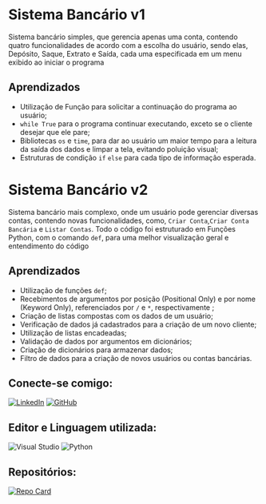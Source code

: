 
# Sistema Bancário v1

Sistema bancário simples, que gerencia apenas uma conta, contendo quatro funcionalidades de acordo com a escolha do usuário, sendo elas, Depósito, Saque, Extrato e Saída, cada uma especificada em um menu exibido ao iniciar o programa

## Aprendizados
- Utilização de Função para solicitar a continuação do programa ao usuário;
- `while True` para o programa continuar executando, exceto se o cliente desejar que ele pare; 
- Bibliotecas `os` e `time`, para dar ao usuário um maior tempo para a leitura da saída dos dados e limpar a tela, evitando poluição visual;
- Estruturas de condição `if` `else` para cada tipo de informação esperada.

# Sistema Bancário v2

Sistema bancário mais complexo, onde um usuário pode gerenciar diversas contas, contendo novas funcionalidades, como, `Criar Conta`,`Criar Conta Bancária` e `Listar Contas`.
Todo o código foi estruturado em Funções Python, com o comando `def`, para uma melhor visualização geral e entendimento do código

## Aprendizados
- Utilização de funções `def`;
- Recebimentos de argumentos por posição (Positional Only) e por nome (Keyword Only), referenciados por `/` e `*`, respectivamente ;
- Criação de listas compostas com os dados de um usuário;
- Verificação de dados já cadastrados para a criação de um novo cliente;
- Utilização de listas encadeadas;
- Validação de dados por argumentos em dicionários;
- Criação de dicionários para armazenar dados;
- Filtro de dados para a criação de novos usuários ou contas bancárias.

## Conecte-se comigo:
[![LinkedIn](https://img.shields.io/badge/LinkedIn-0077B5?style=for-the-badge&logo=linkedin&logoColor=white)](https://www.linkedin.com/in/gustavo-bruno-90344a272/)
[![GitHub](https://img.shields.io/badge/GitHub-100000?style=for-the-badge&logo=github&logoColor=white)](https://github.com/Navarrasa)


## Editor e Linguagem utilizada:
![Visual Studio](https://img.shields.io/badge/Visual%20Studio-5C2D91.svg?style=for-the-badge&logo=visual-studio&logoColor=white)
![Python](https://img.shields.io/badge/python-3670A0?style=for-the-badge&logo=python&logoColor=ffdd54)


## Repositórios:
[![Repo Card](https://github-readme-stats.vercel.app/api/pin/?username=Navarrasa&repo=DIO-Git-e_GitHub-Estudo&bg_color=000&border_color=30A3DC&show_icons=true&icon_color=30A3DC&title_color=E94D5F&text_color=FFF)](https://github.com/Navarrasa/DIO-Git-e_GitHub-Estudo)




